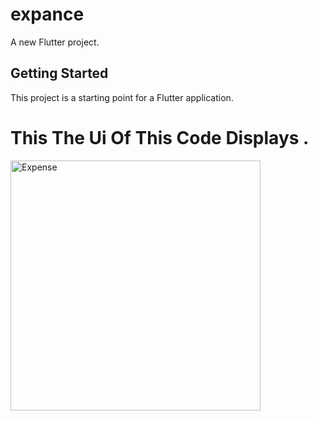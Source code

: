 # expance

A new Flutter project.

## Getting Started

This project is a starting point for a Flutter application.

 # This The Ui Of This Code Displays .

<img width="400" alt="Expense" src="https://user-images.githubusercontent.com/116594165/200560400-bc7ae71e-fcc5-4e4d-ba76-2c2fbc56e646.png">
